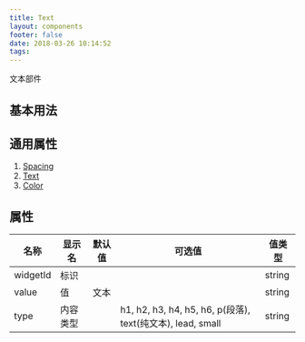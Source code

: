 ```yaml
---
title: Text
layout: components
footer: false
date: 2018-03-26 10:14:52
tags:
---
```


文本部件

## 基本用法

## 通用属性

1. [Spacing](../Utilities/Spacing.html)
1. [Text](../Utilities/Text.html)
1. [Color](../Utilities/Color.html)


## 属性

| 名称  | 显示名 | 默认值 | 可选值 | 值类型 |
| ----- | ------ | --------- | -------- | --------- |
| widgetId | 标识 | | | string |
| value | 值 | 文本 | | string |
| type | 内容类型 | | h1, h2, h3, h4, h5, h6, p(段落), text(纯文本), lead, small | string |

